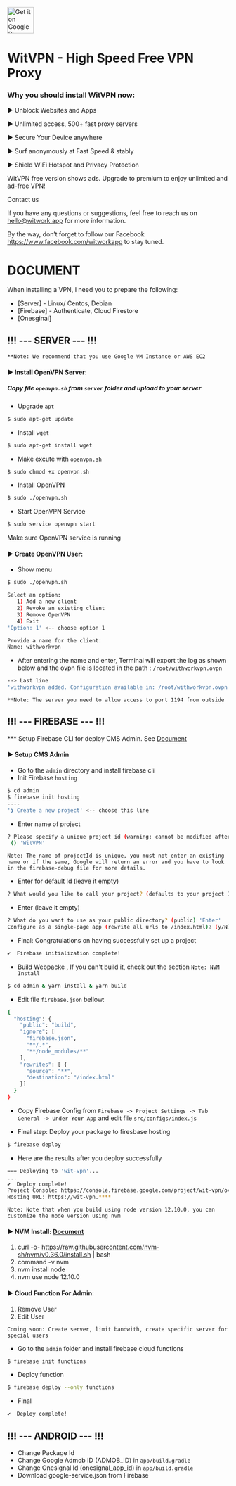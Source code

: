 <a href="https://play.google.com/store/apps/details?id=app.witwork.vpn"><img alt="Get it on Google Play" src="https://play.google.com/intl/en_us/badges/images/generic/en-play-badge.png" height=60px /></a>

# WitVPN - High Speed Free VPN Proxy
### Why you should install WitVPN now:

► Unblock Websites and Apps

► Unlimited access, 500+ fast proxy servers

► Secure Your Device anywhere

► Surf anonymously at Fast Speed & stably

► Shield WiFi Hotspot and Privacy Protection


WitVPN free version shows ads. Upgrade to premium to enjoy unlimited and ad-free VPN!


Contact us

If you have any questions or suggestions, feel free to reach us on hello@witwork.app for more information.

By the way, don’t forget to follow our Facebook https://www.facebook.com/witworkapp to stay tuned.

# DOCUMENT
When installing a VPN, I need you to prepare the following:
* [Server] - Linux/ Centos, Debian 
* [Firebase] -  Authenticate, Cloud Firestore
* [Onesginal] 
## !!! --- SERVER --- !!!
`**Note: We recommend that you use Google VM Instance or AWS EC2`
#### ► Install OpenVPN Server:
##### Copy file `openvpn.sh` from `server` folder and upload to your server
- Upgrade `apt`
```sh
$ sudo apt-get update
```
- Install `wget`  
```sh
$ sudo apt-get install wget
```
- Make excute with `openvpn.sh` 
```sh
$ sudo chmod +x openvpn.sh
```
- Install OpenVPN 
```sh
$ sudo ./openvpn.sh
```
- Start OpenVPN Service
```sh
$ sudo service openvpn start
```
Make  sure OpenVPN service is running
#### ► Create OpenVPN User:
- Show menu 
```sh
$ sudo ./openvpn.sh
```

```sh
Select an option:
   1) Add a new client
   2) Revoke an existing client
   3) Remove OpenVPN
   4) Exit
'Option: 1' <-- choose option 1

Provide a name for the client:
Name: withworkvpn
```
- After entering the name and enter, Terminal will export the log as shown below and the ovpn file is located in the path : `/root/withworkvpn.ovpn`
```sh
--> Last line
'withworkvpn added. Configuration available in: /root/withworkvpn.ovpn'
```
`**Note: The server you need to allow access to port 1194 from outside`

## !!! --- FIREBASE --- !!!
*** Setup Firebase CLI for deploy CMS Admin. See [Document](https://firebase.google.com/docs/cli)
#### ► Setup CMS Admin
* Go to the `admin` directory and install firebase cli
* Init Firebase `hosting`
```sh
$ cd admin
$ firebase init hosting
----
'❯ Create a new project' <-- choose this line
```
* Enter name of project
```sh
? Please specify a unique project id (warning: cannot be modified afterward) [6-30 characters]:
 () 'WitVPN' 
```
`Note: The name of projectId is unique, you must not enter an existing name or if the same, Google will return an error and you have to look in the firebase-debug file for more details.`
* Enter for default Id (leave it empty)
```sh
? What would you like to call your project? (defaults to your project ID) () 'Enter'
```
*  Enter (leave it empty)
```sh
? What do you want to use as your public directory? (public) 'Enter'
Configure as a single-page app (rewrite all urls to /index.html)? (y/N) 'N'
```
* Final: Congratulations on having successfully set up a project
 ```sh
✔  Firebase initialization complete!
```
* Build Webpacke , If you can't build it, check out the section  `Note: NVM Install`
```sh
$ cd admin & yarn install & yarn build 
```
* Edit file `firebase.json` bellow:
```sh
{
  "hosting": {
    "public": "build",
    "ignore": [
      "firebase.json",
      "**/.*",
      "**/node_modules/**"
    ],
    "rewrites": [ {
      "source": "**",
      "destination": "/index.html"
    }]
  }
}
```
* Copy Firebase Config from `Firebase -> Project Settings -> Tab General -> Under Your App` and edit file `src/configs/index.js` 

* Final step: Deploy your package to firesbase hosting
```sh
$ firebase deploy
```
* Here are the results after you deploy successfully
```sh
=== Deploying to 'wit-vpn'...
...
✔  Deploy complete!
Project Console: https://console.firebase.google.com/project/wit-vpn/overview
Hosting URL: https://wit-vpn.****
```
`Note: Note that when you build using node version 12.10.0, you can customize the node version using nvm`
#### ► NVM Install: [Document](https://github.com/nvm-sh/nvm) 
1. curl -o- https://raw.githubusercontent.com/nvm-sh/nvm/v0.36.0/install.sh | bash
2. command -v nvm
3. nvm install node
4. nvm use node 12.10.0

#### ► Cloud Function For Admin:
1. Remove User
2. Edit User

`Coming soon: Create server, limit bandwith, create specific server for special users`
* Go to the `admin` folder and install firebase cloud functions
```sh
$ firebase init functions
```
* Deploy function 
```sh
$ firebase deploy --only functions
```
* Final
```sh
✔  Deploy complete!
```

## !!! --- ANDROID --- !!!
- Change Package Id
- Change Google Admob ID (ADMOB_ID) in `app/build.gradle`
- Change Onesignal Id (onesignal_app_id) in `app/build.gradle`
- Download google-service.json from Firebase 

